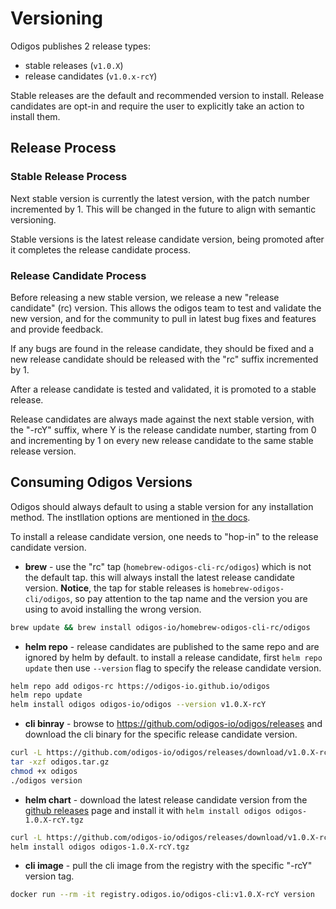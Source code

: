 # Versioning

Odigos publishes 2 release types:
-  stable releases (`v1.0.X`)
-  release candidates (`v1.0.x-rcY`)

Stable releases are the default and recommended version to install. Release candidates are opt-in and require the user to explicitly take an action to install them.

## Release Process

### Stable Release Process

Next stable version is currently the latest version, with the patch number incremented by 1. This will be changed in the future to align with semantic versioning.

Stable versions is the latest release candidate version, being promoted after it completes the release candidate process.

### Release Candidate Process

Before releasing a new stable version, we release a new "release candidate" (rc) version. This allows the odigos team to test and validate the new version, and for the community to pull in latest bug fixes and features and provide feedback.

If any bugs are found in the release candidate, they should be fixed and a new release candidate should be released with the "rc" suffix incremented by 1.

After a release candidate is tested and validated, it is promoted to a stable release.

Release candidates are always made against the next stable version, with the "-rcY" suffix, where Y is the release candidate number, starting from 0 and incrementing by 1 on every new release candidate to the same stable release version.

## Consuming Odigos Versions

Odigos should always default to using a stable version for any installation method. The instllation options are mentioned in [the docs](https://docs.odigos.io/setup/installation).

To install a release candidate version, one needs to "hop-in" to the release candidate version.

- **brew** - use the "rc" tap (`homebrew-odigos-cli-rc/odigos`) which is not the default tap. this will always install the latest release candidate version. **Notice**, the tap for stable releases is `homebrew-odigos-cli/odigos`, so pay attention to the tap name and the version you are using to avoid installing the wrong version.

```bash
brew update && brew install odigos-io/homebrew-odigos-cli-rc/odigos
```

- **helm repo** - release candidates are published to the same repo and are ignored by helm by default. to install a release candidate, first `helm repo update` then use `--version` flag to specify the release candidate version.

```bash
helm repo add odigos-rc https://odigos-io.github.io/odigos
helm repo update
helm install odigos odigos-io/odigos --version v1.0.X-rcY
```

- **cli binray** - browse to https://github.com/odigos-io/odigos/releases and download the cli binary for the specific release candidate version.

```bash
curl -L https://github.com/odigos-io/odigos/releases/download/v1.0.X-rcY/cli_1.0.X-rcY_linux_amd64.tar.gz -o odigos.tar.gz
tar -xzf odigos.tar.gz
chmod +x odigos
./odigos version
```

- **helm chart** - download the latest release candidate version from the [github releases](https://github.com/odigos-io/odigos/releases) page and install it with `helm install odigos odigos-1.0.X-rcY.tgz`

```bash
curl -L https://github.com/odigos-io/odigos/releases/download/v1.0.X-rcY/helm-chart-odigos-1.0.X-rcY.tgz -o odigos-1.0.X-rcY.tgz
helm install odigos odigos-1.0.X-rcY.tgz
```

- **cli image** - pull the cli image from the registry with the specific "-rcY" version tag.

```bash
docker run --rm -it registry.odigos.io/odigos-cli:v1.0.X-rcY version
```
